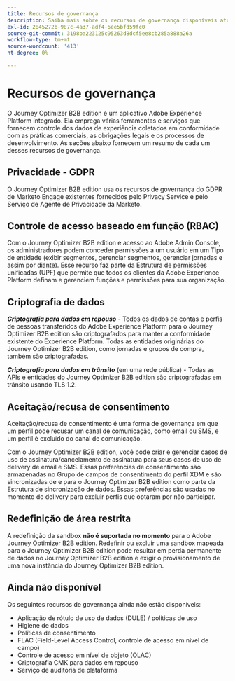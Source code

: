 ```yaml
---
title: Recursos de governança
description: Saiba mais sobre os recursos de governança disponíveis atualmente no Journey Optimizer B2B edition.
exl-id: 2845272b-987c-4a37-adf4-6ee5bfd59fc0
source-git-commit: 3198ba223125c95263d8dcf5ee8cb285a888a26a
workflow-type: tm+mt
source-wordcount: '413'
ht-degree: 0%

---
```


# Recursos de governança

O Journey Optimizer B2B edition é um aplicativo Adobe Experience Platform integrado. Ela emprega várias ferramentas e serviços que fornecem controle dos dados de experiência coletados em conformidade com as práticas comerciais, as obrigações legais e os processos de desenvolvimento. As seções abaixo fornecem um resumo de cada um desses recursos de governança.

## Privacidade - GDPR

O Journey Optimizer B2B edition usa os recursos de governança do GDPR de Marketo Engage existentes fornecidos pelo Privacy Service e pelo Serviço de Agente de Privacidade da Marketo.

## Controle de acesso baseado em função (RBAC)

Com o Journey Optimizer B2B edition e acesso ao Adobe Admin Console, os administradores podem conceder permissões a um usuário em um Tipo de entidade (exibir segmentos, gerenciar segmentos, gerenciar jornadas e assim por diante). Esse recurso faz parte da Estrutura de permissões unificadas (UPF) que permite que todos os clientes da Adobe Experience Platform definam e gerenciem funções e permissões para sua organização.

## Criptografia de dados

**_Criptografia para dados em repouso_** - Todos os dados de contas e perfis de pessoas transferidos do Adobe Experience Platform para o Journey Optimizer B2B edition são criptografados para manter a conformidade existente do Experience Platform. Todas as entidades originárias do Journey Optimizer B2B edition, como jornadas e grupos de compra, também são criptografadas.

**_Criptografia para dados em trânsito_** (em uma rede pública) - Todas as APIs e entidades do Journey Optimizer B2B edition são criptografadas em trânsito usando TLS 1.2.

## Aceitação/recusa de consentimento

Aceitação/recusa de consentimento é uma forma de governança em que um perfil pode recusar um canal de comunicação, como email ou SMS, e um perfil é excluído do canal de comunicação.

Com o Journey Optimizer B2B edition, você pode criar e gerenciar casos de uso de assinatura/cancelamento de assinatura para seus casos de uso de delivery de email e SMS. Essas preferências de consentimento são armazenadas no Grupo de campos de consentimento do perfil XDM e são sincronizadas de e para o Journey Optimizer B2B edition como parte da Estrutura de sincronização de dados. Essas preferências são usadas no momento do delivery para excluir perfis que optaram por não participar.

## Redefinição de área restrita

A redefinição da sandbox **não é suportada no momento** para o Adobe Journey Optimizer B2B edition. Redefinir ou excluir uma sandbox mapeada para o Journey Optimizer B2B edition pode resultar em perda permanente de dados no Journey Optimizer B2B edition e exigir o provisionamento de uma nova instância do Journey Optimizer B2B edition.

## Ainda não disponível

Os seguintes recursos de governança ainda não estão disponíveis:

* Aplicação de rótulo de uso de dados (DULE) / políticas de uso
* Higiene de dados
* Políticas de consentimento
* FLAC (Field-Level Access Control, controle de acesso em nível de campo)
* Controle de acesso em nível de objeto (OLAC)
* Criptografia CMK para dados em repouso
* Serviço de auditoria de plataforma
